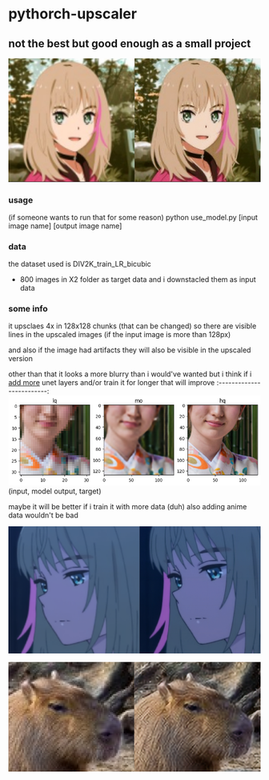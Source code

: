 # pythorch-upscaler
## not the best but good enough as a small project
![](images/anime_girl2.png)
### usage
(if someone wants to run that for some reason)
python use_model.py [input image name] [output image name]
### data
the dataset used is DIV2K_train_LR_bicubic 
- 800 images in X2 folder as target data and i downstacled them as input data
### some info
it upsclaes 4x in 128x128 chunks (that can be changed) so there are visible lines in the upscaled images (if the input image is more than 128px)

and also if the image had artifacts they will also be visible in the upscaled version

other than that it looks a more blurry than i would've wanted but i think if i [add more](http://www.incompleteideas.net/IncIdeas/BitterLesson.html) unet layers and/or train it for longer that will improve
:-------------------------:
![](images/plt_plot.png)
(input, model output, target) 


maybe it will be better if i train it with more data (duh)
also adding anime data wouldn't be bad

![](images/anime_girl1.png)

![](images/capybara.png)
